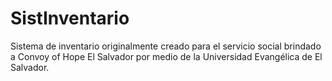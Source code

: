 # SistInventario
Sistema de inventario originalmente creado para el servicio social brindado a Convoy of Hope El Salvador
por medio de la Universidad Evangélica de El Salvador.
